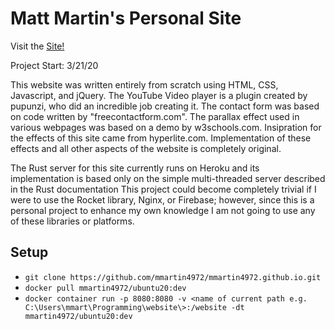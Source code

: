 # Matt Martin's Personal Site
Visit the [Site!](https://mmartin4972.github.io/)

Project Start: 3/21/20

This website was written entirely from scratch using HTML, CSS, Javascript, and jQuery. The YouTube Video player is a plugin created by pupunzi,
who did an incredible job creating it. The contact form was based on code written by "freecontactform.com". The parallax effect used in various 
webpages was based on a demo by w3schools.com. Insipration for the effects of this site came from hyperlite.com.  Implementation of these effects 
and all other aspects of the website is completely original.

The Rust server for this site currently runs on Heroku and its implementation is based only on the simple multi-threaded server described in the Rust documentation
This project could become completely trivial if I were to use the Rocket library, Nginx, or Firebase; however, since this is a personal project to enhance my own knowledge I am not going to use any of these libraries or platforms.

## Setup
- ```git clone https://github.com/mmartin4972/mmartin4972.github.io.git```
- ```docker pull mmartin4972/ubuntu20:dev```
- ```docker container run -p 8080:8080 -v <name of current path e.g. C:\Users\mmart\Programming\website\>:/website -dt mmartin4972/ubuntu20:dev```
